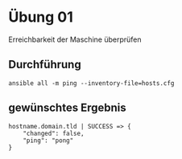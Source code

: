 # Übung 01

Erreichbarkeit der Maschine überprüfen

## Durchführung

```
ansible all -m ping --inventory-file=hosts.cfg
```

## gewünschtes Ergebnis

```
hostname.domain.tld | SUCCESS => {
    "changed": false, 
    "ping": "pong"
}
```
